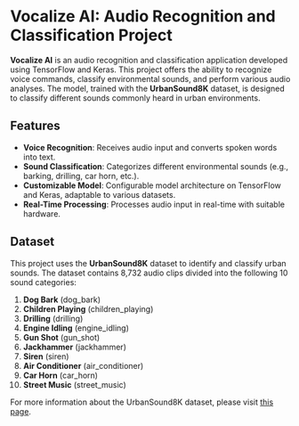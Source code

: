 # Vocalize AI: Audio Recognition and Classification Project

**Vocalize AI** is an audio recognition and classification application developed using TensorFlow and Keras. This project offers the ability to recognize voice commands, classify environmental sounds, and perform various audio analyses. The model, trained with the **UrbanSound8K** dataset, is designed to classify different sounds commonly heard in urban environments.

## Features

- **Voice Recognition**: Receives audio input and converts spoken words into text.
- **Sound Classification**: Categorizes different environmental sounds (e.g., barking, drilling, car horn, etc.).
- **Customizable Model**: Configurable model architecture on TensorFlow and Keras, adaptable to various datasets.
- **Real-Time Processing**: Processes audio input in real-time with suitable hardware.

## Dataset

This project uses the **UrbanSound8K** dataset to identify and classify urban sounds. The dataset contains 8,732 audio clips divided into the following 10 sound categories:

1. **Dog Bark** (dog_bark)
2. **Children Playing** (children_playing)
3. **Drilling** (drilling)
4. **Engine Idling** (engine_idling)
5. **Gun Shot** (gun_shot)
6. **Jackhammer** (jackhammer)
7. **Siren** (siren)
8. **Air Conditioner** (air_conditioner)
9. **Car Horn** (car_horn)
10. **Street Music** (street_music)

For more information about the UrbanSound8K dataset, please visit [this page](https://urbansounddataset.weebly.com/urbansound8k.html).

